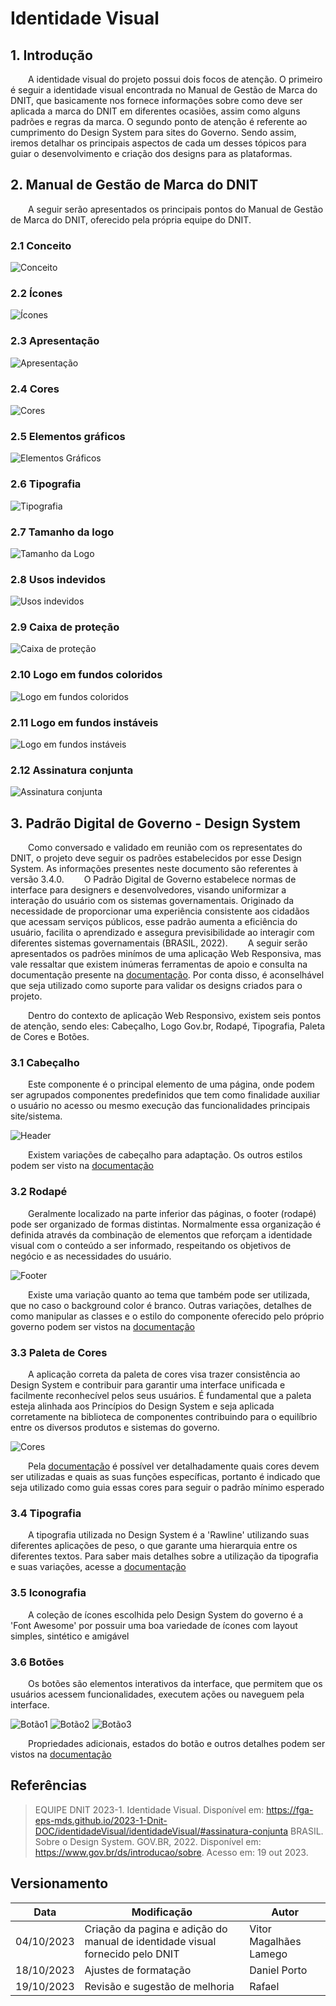 # Identidade Visual

## 1. Introdução

&emsp;&emsp;A identidade visual do projeto possui dois focos de atenção. O primeiro é seguir a identidade visual encontrada no Manual de Gestão de Marca do DNIT, que basicamente nos fornece informações sobre como deve ser aplicada a marca do DNIT em diferentes ocasiões, assim como alguns padrões e regras da marca. O segundo ponto de atenção é referente ao cumprimento do Design System para sites do Governo. Sendo assim, iremos detalhar os principais aspectos de cada um desses tópicos para guiar o desenvolvimento e criação dos designs para as plataformas.

## 2. Manual de Gestão de Marca do DNIT

&emsp;&emsp;A seguir serão apresentados os principais pontos do Manual de Gestão de Marca do DNIT, oferecido pela própria equipe do DNIT.

### 2.1 Conceito
![Conceito](../assets/identidadeVisual/a-2.jpg)
### 2.2 Ícones
![Ícones](../assets/identidadeVisual/a-3.jpg)
### 2.3 Apresentação
![Apresentação](../assets/identidadeVisual/a-4.jpg)
### 2.4 Cores
![Cores](../assets/identidadeVisual/a-5.jpg)
### 2.5 Elementos gráficos
![Elementos Gráficos](../assets/identidadeVisual/a-6.jpg)
### 2.6 Tipografia
![Tipografia](../assets/identidadeVisual/a-7.jpg)
### 2.7 Tamanho da logo
![Tamanho da Logo](../assets/identidadeVisual/a-8.jpg)
### 2.8 Usos indevidos
![Usos indevidos](../assets/identidadeVisual/a-9.jpg)
### 2.9 Caixa de proteção
![Caixa de proteção](../assets/identidadeVisual/a-10.jpg)
### 2.10 Logo em fundos coloridos
![Logo em fundos coloridos](../assets/identidadeVisual/a-11.jpg)
### 2.11 Logo em fundos instáveis
![Logo em fundos instáveis](../assets/identidadeVisual/a-12.jpg)
### 2.12 Assinatura conjunta
![Assinatura conjunta](../assets/identidadeVisual/a-13.jpg)

## 3. Padrão Digital de Governo - Design System

&emsp;&emsp;Como conversado e validado em reunião com os representates do DNIT, o projeto deve seguir os padrões estabelecidos por esse Design System. As informações presentes neste documento são referentes à versão 3.4.0.
&emsp;&emsp;O Padrão Digital de Governo estabelece normas de interface para designers e desenvolvedores, visando uniformizar a interação do usuário com os sistemas governamentais. Originado da necessidade de proporcionar uma experiência consistente aos cidadãos que acessam serviços públicos, esse padrão aumenta a eficiência do usuário, facilita o aprendizado e assegura previsibilidade ao interagir com diferentes sistemas governamentais (BRASIL, 2022).
&emsp;&emsp;A seguir serão apresentados os padrões minímos de uma aplicação Web Responsiva, mas vale ressaltar que existem inúmeras ferramentas de apoio e consulta na documentação presente na [documentação](https://www.gov.br/ds/home). Por conta disso, é aconselhável que seja utilizado como suporte para validar os designs criados para o projeto.

&emsp;&emsp;Dentro do contexto de aplicação Web Responsivo, existem seis pontos de atenção, sendo eles: Cabeçalho, Logo Gov.br, Rodapé, Tipografia, Paleta de Cores e Botões.

### 3.1 Cabeçalho

&emsp;&emsp;Este componente é o principal elemento de uma página, onde podem ser agrupados componentes predefinidos que tem como finalidade auxiliar o usuário no acesso ou mesmo execução das funcionalidades principais site/sistema.

![Header](../assets/identidadeVisual/Header.png)

&emsp;&emsp;Existem variações de cabeçalho para adaptação. Os outros estilos podem ser visto na [documentação](https://www.gov.br/ds/components/header?tab=desenvolvedor)

### 3.2 Rodapé

&emsp;&emsp;Geralmente localizado na parte inferior das páginas, o footer (rodapé) pode ser organizado de formas distintas. Normalmente essa organização é definida através da combinação de elementos que reforçam a identidade visual com o conteúdo a ser informado, respeitando os objetivos de negócio e as necessidades do usuário.

![Footer](../assets//identidadeVisual/Footer.png)

&emsp;&emsp;Existe uma variação quanto ao tema que também pode ser utilizada, que no caso o background color é branco. Outras variações, detalhes de como manipular as classes e o estilo do componente oferecido pelo próprio governo podem ser vistos na [documentação](https://www.gov.br/ds/components/footer?tab=desenvolvedor)

### 3.3 Paleta de Cores

&emsp;&emsp;A aplicação correta da paleta de cores visa trazer consistência ao Design System e contribuir para garantir uma interface unificada e facilmente reconhecível pelos seus usuários. É fundamental que a paleta esteja alinhada aos Princípios do Design System e seja aplicada corretamente na biblioteca de componentes contribuindo para o equilíbrio entre os diversos produtos e sistemas do governo.

![Cores](../assets/identidadeVisual/Cores.png)

&emsp;&emsp;Pela [documentação](https://www.gov.br/ds/fundamentos-visuais/cores) é possível ver detalhadamente quais cores devem ser utilizadas e quais as suas funções específicas, portanto é indicado que seja utilizado como guia essas cores para seguir o padrão mínimo esperado

### 3.4 Tipografia

&emsp;&emsp;A tipografia utilizada no Design System é a 'Rawline' utilizando suas diferentes aplicações de peso, o que garante uma hierarquia entre os diferentes textos. Para saber mais detalhes sobre a utilização da tipografia e suas variações, acesse a [documentação](https://www.gov.br/ds/fundamentos-visuais/tipografia)

### 3.5 Iconografia

&emsp;&emsp;A coleção de ícones escolhida pelo Design System do governo é a 'Font Awesome' por possuir uma boa variedade de ícones com layout simples, sintético e amigável

### 3.6 Botões

&emsp;&emsp;Os botões são elementos interativos da interface, que permitem que os usuários acessem funcionalidades, executem ações ou naveguem pela interface.

![Botão1](../assets/identidadeVisual/Botão1.png)
![Botão2](../assets//identidadeVisual/Botão2.png)
![Botão3](../assets/identidadeVisual/Botão3.png)

&emsp;&emsp;Propriedades adicionais, estados do botão e outros detalhes podem ser vistos na [documentação](https://www.gov.br/ds/components/button?tab=desenvolvedor)

## Referências

> EQUIPE DNIT 2023-1. Identidade Visual. Disponível em: <https://fga-eps-mds.github.io/2023-1-Dnit-DOC/identidadeVisual/identidadeVisual/#assinatura-conjunta>
> BRASIL. Sobre o Design System. GOV.BR, 2022. Disponível em: <https://www.gov.br/ds/introducao/sobre>. Acesso em: 19 out 2023. 
## Versionamento

| Data | Modificação | Autor |
| ---------- | ----------------------------------------- | ---- |
| 04/10/2023 | Criação da pagina e adição do manual de identidade visual fornecido pelo DNIT | Vitor Magalhães Lamego |
| 18/10/2023 | Ajustes de formatação | Daniel Porto |
| 19/10/2023 | Revisão e sugestão de melhoria| Rafael |